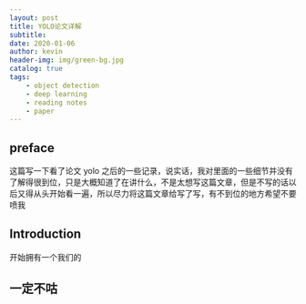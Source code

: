 ```yaml
---
layout: post
title: YOLO论文详解
subtitle: 
date: 2020-01-06
author: kevin
header-img: img/green-bg.jpg
catalog: true
tags:
    - object detection
    - deep learning
    - reading notes
    - paper
---
```




## preface 



这篇写一下看了论文 yolo 之后的一些记录，说实话，我对里面的一些细节并没有了解得很到位，只是大概知道了在讲什么，不是太想写这篇文章，但是不写的话以后又得从头开始看一遍，所以尽力将这篇文章给写了写，有不到位的地方希望不要喷我



## Introduction



开始拥有一个我们的



## 一定不咕





